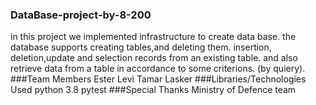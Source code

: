 ### DataBase-project-by-8-200

in this project we implemented infrastructure to create data base. the database supports creating tables,and deleting them. insertion, deletion,update and selection records from an existing table. and also retrieve data from a table in accordance to some criterions. (by quiery).
###Team Members
Ester Levi
Tamar Lasker
###Libraries/Technologies Used
python 3.8
pytest
###Special Thanks
Ministry of Defence team

